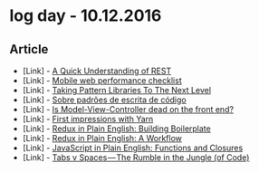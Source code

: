 # log day - 10.12.2016

## Article

- \[Link\] - [A Quick Understanding of REST](https://scotch.io/bar-talk/a-quick-understanding-of-rest)
- \[Link\] - [Mobile web performance checklist](https://www.oreilly.com/ideas/mobile-web-performance-checklist)
- \[Link\] - [Taking Pattern Libraries To The Next Level](https://www.smashingmagazine.com/taking-pattern-libraries-next-level/)
- \[Link\] - [Sobre padrões de escrita de código](https://techblog.compufacil.com.br/sobre-padr%C3%B5es-de-escrita-de-c%C3%B3digo-9cea49d3e42#.6r1e1zz3t)
- \[Link\] - [Is Model-View-Controller dead on the front end?](https://medium.freecodecamp.com/is-mvc-dead-for-the-frontend-35b4d1fe39ec#.iqswdpu0c)
- \[Link\] - [First impressions with Yarn](https://medium.com/@_jh3y/first-impressions-with-yarn-8c2be0ecdc7e#.8dx3ls88y)
- \[Link\] - [Redux in Plain English: Building Boilerplate](https://medium.com/@omgwtfmarc/redux-in-plain-english-building-boilerplate-83798ade6cc7#.f7jl0g5l2)
- \[Link\] - [Redux in Plain English: A Workflow](https://medium.com/@omgwtfmarc/redux-in-plain-english-a-workflow-3e4bd892414b#.sy60v9nlk)
- \[Link\] - [JavaScript in Plain English: Functions and Closures](https://medium.com/@omgwtfmarc/javascript-in-plain-english-functions-and-closures-99ebe4d5e136#.xukbg4mwd)
- \[Link\] - [Tabs v Spaces — The Rumble in the Jungle (of Code)](https://indefinitelydigital.com/tabs-v-spaces-the-rumble-in-the-jungle-of-code-4d080d26339c#.i0he3411k)


